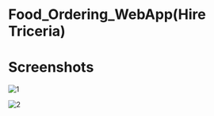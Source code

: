 # Food_Ordering_WebApp(Hire Triceria)

# Screenshots

![1](https://user-images.githubusercontent.com/68656122/164221432-a00cde24-99c8-4f7f-8cb4-edc77cabe0f0.png)

![2](https://user-images.githubusercontent.com/68656122/164406190-e959d9f4-7d0d-4381-ad8d-33dcc2a6554f.png)


